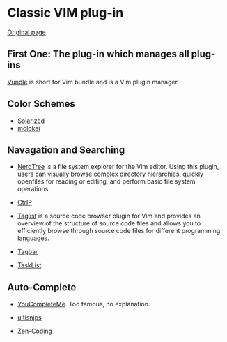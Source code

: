 Classic VIM plug-in 
===

[Original page](https://blog.csdn.net/mergerly/article/details/51671890)  

First One: The plug-in which manages all plug-ins
---
[Vundle](https://github.com/VundleVim/Vundle.vim) is short for Vim bundle and is a Vim plugin manager

Color Schemes
---
*  [Solarized](https://github.com/altercation/solarized)
*  [molokai](https://github.com/tomasr/molokai)

Navagation and Searching
---

* [NerdTree](https://github.com/scrooloose/nerdtree) is a file system explorer for the Vim editor. Using this plugin, users can visually browse complex directory
hierarchies, quickly openfiles for reading or editing, and perform basic file system operations.

* [CtrlP](https://github.com/kien/ctrlp.vim)

* [Taglist](https://github.com/vim-scripts/taglist.vim) is a source code browser plugin for Vim and provides an overview of the structure of source code files and 
allows you to efficiently browse through source code files for different programming languages.

* [Tagbar](https://github.com/majutsushi/tagbar)

* [TaskList](https://github.com/vim-scripts/TaskList.vim)

Auto-Complete
---

* [YouCompleteMe](https://github.com/Valloric/YouCompleteMe). Too famous, no explanation.

* [ultisnips](https://github.com/SirVer/ultisnips)

* [Zen-Coding](https://github.com/mattn/emmet-vim)


